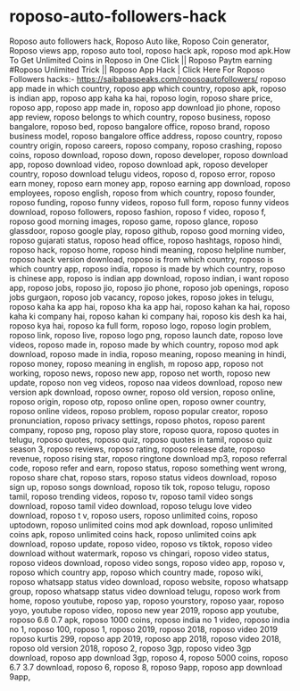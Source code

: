# roposo-auto-followers-hack
Roposo auto followers hack, Roposo Auto like, Roposo Coin generator, Roposo views app, roposo auto tool, roposo hack apk, roposo mod apk.How To Get Unlimited Coins in Roposo in One Click || Roposo Paytm earning #Roposo Unlimited Trick || Roposo App Hack |
Click Here For Roposo Followers hacks:- https://saibabaspeaks.com/roposoautofollowers/ 
roposo app made in which country,
roposo app which country,
roposo apk,
roposo is indian app,
roposo app kaha ka hai,
roposo login,
roposo share price,
roposo app,
roposo app made in,
roposo app download jio phone,
roposo app review,
roposo belongs to which country,
roposo business,
roposo bangalore,
roposo bed,
roposo bangalore office,
roposo brand,
roposo business model,
roposo bangalore office address,
roposo country,
roposo country origin,
roposo careers,
roposo company,
roposo crashing,
roposo coins,
roposo download,
roposo down,
roposo developer,
roposo download app,
roposo download video,
roposo download apk,
roposo developer country,
roposo download telugu videos,
roposo d,
roposo error,
roposo earn money,
roposo earn money app,
roposo earning app download,
roposo employees,
roposo english,
roposo from which country,
roposo founder,
roposo funding,
roposo funny videos,
roposo full form,
roposo funny videos download,
roposo followers,
roposo fashion,
roposo f video,
roposo f,
roposo good morning images,
roposo game,
roposo glance,
roposo glassdoor,
roposo google play,
roposo github,
roposo good morning video,
roposo gujarati status,
roposo head office,
roposo hashtags,
roposo hindi,
roposo hack,
roposo home,
roposo hindi meaning,
roposo helpline number,
roposo hack version download,
roposo is from which country,
roposo is which country app,
roposo india,
roposo is made by which country,
roposo is chinese app,
roposo is indian app download,
roposo indian,
i want roposo app,
roposo jobs,
roposo jio,
roposo jio phone,
roposo job openings,
roposo jobs gurgaon,
roposo job vacancy,
roposo jokes,
roposo jokes in telugu,
roposo kaha ka app hai,
roposo kha ka app hai,
roposo kahan ka hai,
roposo kaha ki company hai,
roposo kahan ki company hai,
roposo kis desh ka hai,
roposo kya hai,
roposo ka full form,
roposo logo,
roposo login problem,
roposo link,
roposo live,
roposo logo png,
roposo launch date,
roposo love videos,
roposo made in,
roposo made by which country,
roposo mod apk download,
roposo made in india,
roposo meaning,
roposo meaning in hindi,
roposo money,
roposo meaning in english,
m roposo app,
roposo not working,
roposo news,
roposo new app,
roposo net worth,
roposo new update,
roposo non veg videos,
roposo naa videos download,
roposo new version apk download,
roposo owner,
roposo old version,
roposo online,
roposo origin,
roposo otp,
roposo online open,
roposo owner country,
roposo online videos,
roposo problem,
roposo popular creator,
roposo pronunciation,
roposo privacy settings,
roposo photos,
roposo parent company,
roposo png,
roposo play store,
roposo quora,
roposo quotes in telugu,
roposo quotes,
roposo quiz,
roposo quotes in tamil,
roposo quiz season 3,
roposo reviews,
roposo rating,
roposo release date,
roposo revenue,
roposo rising star,
roposo ringtone download mp3,
roposo referral code,
roposo refer and earn,
roposo status,
roposo something went wrong,
roposo share chat,
roposo stars,
roposo status videos download,
roposo sign up,
roposo songs download,
roposo tik tok,
roposo telugu,
roposo tamil,
roposo trending videos,
roposo tv,
roposo tamil video songs download,
roposo tamil video download,
roposo telugu love video download,
roposo t v,
roposo users,
roposo unlimited coins,
roposo uptodown,
roposo unlimited coins mod apk download,
roposo unlimited coins apk,
roposo unlimited coins hack,
roposo unlimited coins apk download,
roposo update,
roposo video,
roposo vs tiktok,
roposo video download without watermark,
roposo vs chingari,
roposo video status,
roposo videos download,
roposo video songs,
roposo video app,
roposo v,
roposo which country app,
roposo which country made,
roposo wiki,
roposo whatsapp status video download,
roposo website,
roposo whatsapp group,
roposo whatsapp status video download telugu,
roposo work from home,
roposo youtube,
roposo yap,
roposo yourstory,
roposo yaar,
roposo yoyo,
youtube roposo video,
roposo new year 2019,
roposo app youtube,
roposo 6.6 0.7 apk,
roposo 1000 coins,
roposo india no 1 video,
roposo india no 1,
roposo 100,
roposo 1,
roposo 2019,
roposo 2018,
roposo video 2019
roposo kurtis 299,
roposo app 2019,
roposo app 2018,
roposo video 2018,
roposo old version 2018,
roposo 2,
roposo 3gp,
roposo video 3gp download,
roposo app download 3gp,
roposo 4,
roposo 5000 coins,
roposo 6.7 3.7 download,
roposo 6,
roposo 8,
roposo 9app,
roposo app download 9app,
